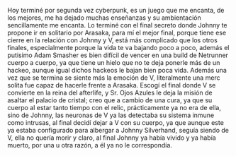 Hoy terminé por segunda vez cyberpunk, es un juego que me encanta, de los mejores, me ha dejado muchas enseñanzas y su ambientación sencillamente me encanta.
Lo terminé con el final secreto donde Johnny te propone ir en solitario por Arasaka, para mí el mejor final, porque tiene ese cierre en la relación con Johnny y V, está más complicado que los otros finales, especialmente porque la vida te va bajando poco a poco, además el putisimo Adam Smasher es bien difícil de vencer en una build de Netrunner cuerpo a cuerpo, ya que tiene un hielo que no te deja ponerle más de un hackeo, aunque igual dichos hackeos le bajan bien poca vida. Además una vez que se termina se siente más la emoción de V, literalmente una merc solita fue capaz de hacerle frente a Arasaka. Escogí el final donde V se convierte en la reina del afterlife, y Sr. Ojos Azules le deja la misión de asaltar el palacio de cristal; creo que a cambio de una cura, ya que su cuerpo al estar tanto tiempo con el relic, prácticamente ya no era de ella, sino de Johnny, las neuronas de V ya las detectaba su sistema inmune como intrusas, al final decidí dejar a V con su cuerpo, ya que aunque este ya estaba configurado para albergar a Johnny Silverhand, seguía siendo de V, ella no quería morir y claro, al final Johnny ya había vivido y ya había muerto, por una u otra razón, a él ya no le correspondía.